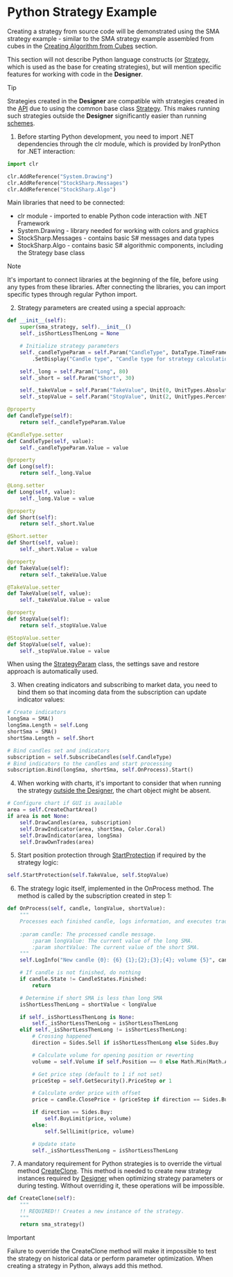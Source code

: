 # Python Strategy Example

Creating a strategy from source code will be demonstrated using the SMA strategy example - similar to the SMA strategy example assembled from cubes in the [Creating Algorithm from Cubes](../../using_visual_designer/first_strategy.md) section.

This section will not describe Python language constructs (or [Strategy](../../../../api/strategies.md), which is used as the base for creating strategies), but will mention specific features for working with code in the **Designer**.

> [!TIP]
> Strategies created in the **Designer** are compatible with strategies created in the [API](../../../../api.md) due to using the common base class [Strategy](../../../../api/strategies.md). This makes running such strategies outside the **Designer** significantly easier than running [schemes](../../../live_execution/running_strategies_outside_of_designer.md).

1. Before starting Python development, you need to import .NET dependencies through the clr module, which is provided by IronPython for .NET interaction:

```python
import clr

clr.AddReference("System.Drawing")
clr.AddReference("StockSharp.Messages")
clr.AddReference("StockSharp.Algo")
```

Main libraries that need to be connected:

- clr module - imported to enable Python code interaction with .NET Framework
- System.Drawing - library needed for working with colors and graphics
- StockSharp.Messages - contains basic S# messages and data types
- StockSharp.Algo - contains basic S# algorithmic components, including the Strategy base class

> [!NOTE]
> It's important to connect libraries at the beginning of the file, before using any types from these libraries. After connecting the libraries, you can import specific types through regular Python import.

2. Strategy parameters are created using a special approach:

```python
def __init__(self):
	super(sma_strategy, self).__init__()
	self._isShortLessThenLong = None

	# Initialize strategy parameters
	self._candleTypeParam = self.Param("CandleType", DataType.TimeFrame(TimeSpan.FromMinutes(1))) \
		.SetDisplay("Candle type", "Candle type for strategy calculation.", "General")

	self._long = self.Param("Long", 80)
	self._short = self.Param("Short", 30)

	self._takeValue = self.Param("TakeValue", Unit(0, UnitTypes.Absolute))
	self._stopValue = self.Param("StopValue", Unit(2, UnitTypes.Percent))

@property
def CandleType(self):
	return self._candleTypeParam.Value

@CandleType.setter
def CandleType(self, value):
	self._candleTypeParam.Value = value

@property
def Long(self):
	return self._long.Value

@Long.setter
def Long(self, value):
	self._long.Value = value

@property
def Short(self):
	return self._short.Value

@Short.setter
def Short(self, value):
	self._short.Value = value

@property
def TakeValue(self):
	return self._takeValue.Value

@TakeValue.setter
def TakeValue(self, value):
	self._takeValue.Value = value

@property
def StopValue(self):
	return self._stopValue.Value

@StopValue.setter
def StopValue(self, value):
	self._stopValue.Value = value
```

When using the [StrategyParam](xref:StockSharp.Algo.Strategies.StrategyParam`1) class, the settings save and restore approach is automatically used.

3. When creating indicators and subscribing to market data, you need to bind them so that incoming data from the subscription can update indicator values:

```python
# Create indicators
longSma = SMA()
longSma.Length = self.Long
shortSma = SMA()
shortSma.Length = self.Short

# Bind candles set and indicators
subscription = self.SubscribeCandles(self.CandleType)
# Bind indicators to the candles and start processing
subscription.Bind(longSma, shortSma, self.OnProcess).Start()
```

4. When working with charts, it's important to consider that when running the strategy [outside the Designer](../../../live_execution/running_strategies_outside_of_designer.md), the chart object might be absent.

```python
# Configure chart if GUI is available
area = self.CreateChartArea()
if area is not None:
	self.DrawCandles(area, subscription)
	self.DrawIndicator(area, shortSma, Color.Coral)
	self.DrawIndicator(area, longSma)
	self.DrawOwnTrades(area)
```

5. Start position protection through [StartProtection](xref:StockSharp.Algo.Strategies.Strategy.StartProtection(StockSharp.Messages.Unit,StockSharp.Messages.Unit,System.Boolean,System.Nullable{System.TimeSpan},System.Nullable{System.TimeSpan},System.Boolean)) if required by the strategy logic:

```python
self.StartProtection(self.TakeValue, self.StopValue)
```

6. The strategy logic itself, implemented in the OnProcess method. The method is called by the subscription created in step 1:

```python
def OnProcess(self, candle, longValue, shortValue):
	"""
	Processes each finished candle, logs information, and executes trading logic on SMA crossing.
	
	:param candle: The processed candle message.
		:param longValue: The current value of the long SMA.
		:param shortValue: The current value of the short SMA.
	"""
	self.LogInfo("New candle {0}: {6} {1};{2};{3};{4}; volume {5}", candle.OpenTime, candle.OpenPrice, candle.HighPrice, candle.LowPrice, candle.ClosePrice, candle.TotalVolume, candle.SecurityId)

	# If candle is not finished, do nothing
	if candle.State != CandleStates.Finished:
		return

	# Determine if short SMA is less than long SMA
	isShortLessThenLong = shortValue < longValue

	if self._isShortLessThenLong is None:
		self._isShortLessThenLong = isShortLessThenLong
	elif self._isShortLessThenLong != isShortLessThenLong:
		# Crossing happened
		direction = Sides.Sell if isShortLessThenLong else Sides.Buy

		# Calculate volume for opening position or reverting
		volume = self.Volume if self.Position == 0 else Math.Min(Math.Abs(self.Position), self.Volume) * 2

		# Get price step (default to 1 if not set)
		priceStep = self.GetSecurity().PriceStep or 1

		# Calculate order price with offset
		price = candle.ClosePrice + (priceStep if direction == Sides.Buy else -priceStep)

		if direction == Sides.Buy:
			self.BuyLimit(price, volume)
		else:
			self.SellLimit(price, volume)

		# Update state
		self._isShortLessThenLong = isShortLessThenLong
```

7. A mandatory requirement for Python strategies is to override the virtual method [CreateClone](xref:StockSharp.Algo.Strategies.Strategy.CreateClone). This method is needed to create new strategy instances required by [Designer](../../../../designer.md) when optimizing strategy parameters or during testing. Without overriding it, these operations will be impossible.

```python
def CreateClone(self):
	"""
	!! REQUIRED!! Creates a new instance of the strategy.
	"""
	return sma_strategy()
```

> [!IMPORTANT]
> Failure to override the CreateClone method will make it impossible to test the strategy on historical data or perform parameter optimization. When creating a strategy in Python, always add this method.